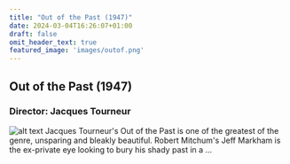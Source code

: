 ```yaml
---
title: "Out of the Past (1947)"
date: 2024-03-04T16:26:07+01:00
draft: false
omit_header_text: true
featured_image: 'images/outof.png'
---
```


## Out of the Past (1947)
### Director: Jacques Tourneur
![alt text](https://core-cms.bfi.org.uk/sites/default/files/styles/responsive/public/2022-03/out-of-the-past-1947-jane-greer.jpg/1440x0/out-of-the-past-1947-jane-greer.jpg "Out of the Past (1947)")
Jacques Tourneur's Out of the Past is one of the greatest of the genre, unsparing and bleakly beautiful. Robert Mitchum's Jeff Markham is the ex-private eye looking to bury his shady past in a ...
